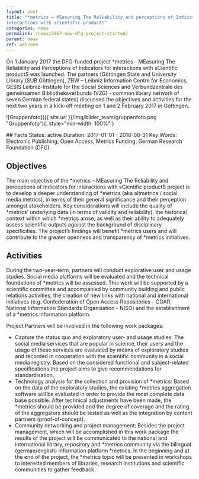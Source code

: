 ```yaml
---
layout: post
title: "*metrics – MEasuring The Reliability and perceptions of Indicators for
interactions with sCientific productS"
categories: news
permalink: /news/2017-new-dfg-project-started/
parent: news
ref: welcome
---
```

On 1 January 2017 the DFG-funded project \*metrics - MEasuring The Reliability and Perceptions of Indicators for interactions with sCientific productS was launched. The partners (Göttingen State and University Library (SUB Göttingen), ZBW – Leibniz Information Centre for Economics, GESIS Leibniz-Institute for the Social Sciences and Verbundzentrale des gemeinsamen Bibliotheksverbunds (VZG) - common library network of seven German federal states) discussed the objectives and activities for the next two years in a kick-off meeting on 1 and 2 February 2017 in Göttingen.

![Gruppenfoto]({{ site.url }}/img/bilder_team/gruppenfoto.png "Gruppenfoto"){: style="min-width: 100%" }

<div class="callout" markdown="1">
## Facts
Status: active  
Duration: 2017-01-01 - 2018-08-31  
Key Words: Electronic Publishing, Open Access, Metrics  
Funding: German Research Foundation (DFG)
</div>

## Objectives

The main objective of the \*metrics – MEasuring The Reliability and perceptions of Indicators for interactions with sCientific productS project is to develop a deeper understanding of \*metrics (aka altmetrics / social media metrics), in terms of their general significance and their perception amongst stakeholders. Key considerations will include the quality of \*metrics’ underlying data (in terms of validity and reliability), the historical context within which \*metrics arose, as well as their ability to adequately assess scientific outputs against the background of disciplinary specificities. The project’s findings will benefit \*metrics users and will contribute to the greater openness and transparency of \*metrics initiatives.

## Activities

During the two-year-term, partners will conduct explorative user and usage studies. Social media platforms will be evaluated and the technical foundations of \*metrics will be assessed. This work will be supported by a scientific committee and accompanied by community building and public relations activities, the creation of new links with national and international initiatives (e.g. Confederation of Open Access Repositories - COAR, National Information Standards Organisation - NISO) and the establishment of a \*metrics information platform.

Project Partners will be involved in the following work packages:

* Capture the status quo and exploratory user- and usage studies: The social media services that are popular in science, their users and the usage of these services are evaluated by means of exploratory studies and recorded in cooperation with the scientific community in a social media registry. Based on the considered functional and subject-related specifications the project aims to give recommendations for standardisation.
* Technology analysis for the collection and provision of \*metrics: Based on the data of the exploratory studies, the existing \*metrics aggregation software will be evaluated in order to provide the most complete data base possible. After technical adjustments have been made, the \*metrics should be provided and the degree of coverage and the rating of the aggregators should be tested as well as the integration by content partners (proof-of-concept).
* Community networking and project management: Besides the project management, which will be accomplished in this work package the results of the project will be communicated to the national and international library, repository and \*metrics community via the bilingual (german/english) information platform \*metrics. In the beginning and at the end of the project, the \*metrics topic will be presented in workshops to interested members of libraries, research institutions and scientific communities to gather feedback.
